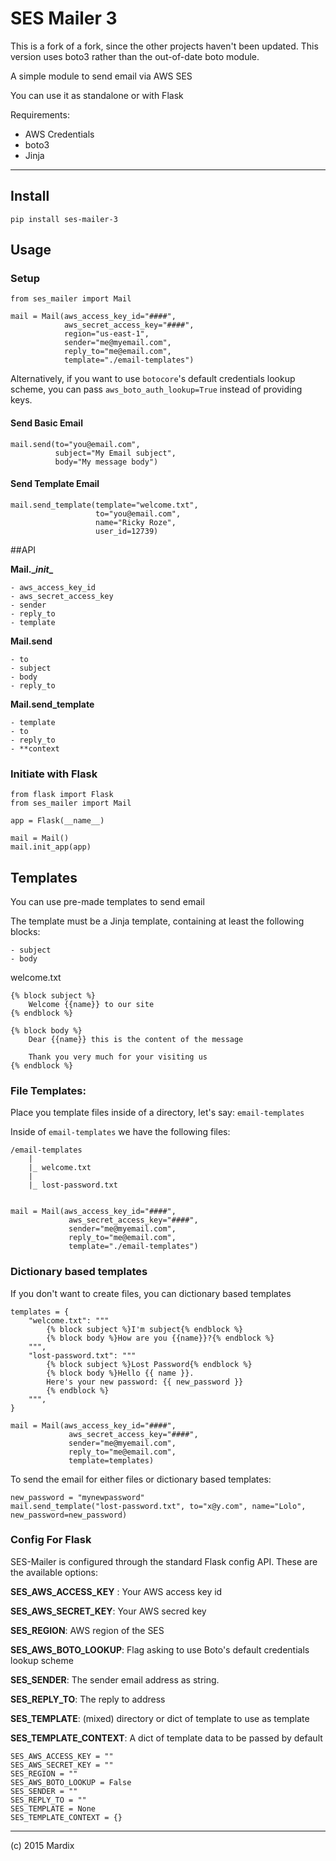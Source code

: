 # SES Mailer 3
This is a fork of a fork, since the other projects haven't been updated.
This version uses boto3 rather than the out-of-date boto module.

A simple module to send email via AWS SES 

You can use it as standalone or with Flask

Requirements:

- AWS Credentials
- boto3
- Jinja

---

## Install

    pip install ses-mailer-3

## Usage

### Setup

    from ses_mailer import Mail

    mail = Mail(aws_access_key_id="####",
                aws_secret_access_key="####",
                region="us-east-1",
                sender="me@myemail.com",
                reply_to="me@email.com",
                template="./email-templates")

Alternatively, if you want to use `botocore`'s default credentials lookup scheme,
you can pass `aws_boto_auth_lookup=True` instead of providing keys.
                 
#### Send Basic Email

    mail.send(to="you@email.com",
              subject="My Email subject",
              body="My message body")
              
#### Send Template Email

    mail.send_template(template="welcome.txt", 
                       to="you@email.com", 
                       name="Ricky Roze", 
                       user_id=12739)
     

##API

**Mail.\__init__**

	- aws_access_key_id
	- aws_secret_access_key
	- sender
	- reply_to
	- template
	
**Mail.send**

	- to
	- subject
	- body
	- reply_to
		
**Mail.send_template**

	- template
	- to
	- reply_to
	- **context	
     
     
### Initiate with Flask

    from flask import Flask
    from ses_mailer import Mail

    app = Flask(__name__)

    mail = Mail()
    mail.init_app(app)


## Templates

You can use pre-made templates to send email

The template must be a Jinja template, containing at least the following blocks:

    - subject
    - body
    

welcome.txt

    {% block subject %}
        Welcome {{name}} to our site 
    {% endblock %}

    {% block body %}
        Dear {{name}} this is the content of the message 
        
        Thank you very much for your visiting us
    {% endblock %}


### File Templates:

Place you template files inside of a directory, let's say: `email-templates`

Inside of `email-templates` we have the following files:

    /email-templates
        |
        |_ welcome.txt
        |
        |_ lost-password.txt
        
        
    mail = Mail(aws_access_key_id="####",
                 aws_secret_access_key="####",
                 sender="me@myemail.com",
                 reply_to="me@email.com",
                 template="./email-templates")

### Dictionary based templates

If you don't want to create files, you can dictionary based templates

    templates = {
        "welcome.txt": """
            {% block subject %}I'm subject{% endblock %}
            {% block body %}How are you {{name}}?{% endblock %}
        """,
        "lost-password.txt": """
            {% block subject %}Lost Password{% endblock %}
            {% block body %}Hello {{ name }}. 
            Here's your new password: {{ new_password }} 
            {% endblock %}
        """,    
    }
    
    mail = Mail(aws_access_key_id="####",
                 aws_secret_access_key="####",
                 sender="me@myemail.com",
                 reply_to="me@email.com",
                 template=templates)

To send the email for either files or dictionary based templates:
    
    new_password = "mynewpassword"
    mail.send_template("lost-password.txt", to="x@y.com", name="Lolo", new_password=new_password)

### Config For Flask

SES-Mailer is configured through the standard Flask config API.
These are the available options:

**SES_AWS_ACCESS_KEY** : Your AWS access key id

**SES_AWS_SECRET_KEY**: Your AWS secred key

**SES_REGION**: AWS region of the SES

**SES_AWS_BOTO_LOOKUP**: Flag asking to use Boto's default credentials lookup scheme

**SES_SENDER**: The sender email address as string.

**SES_REPLY_TO**: The reply to address

**SES_TEMPLATE**: (mixed) directory or dict of template to use as template

**SES_TEMPLATE_CONTEXT**: A dict of template data to be passed by default

    SES_AWS_ACCESS_KEY = ""
    SES_AWS_SECRET_KEY = ""
    SES_REGION = ""
    SES_AWS_BOTO_LOOKUP = False
    SES_SENDER = ""
    SES_REPLY_TO = ""
    SES_TEMPLATE = None
    SES_TEMPLATE_CONTEXT = {}


---

(c) 2015 Mardix

